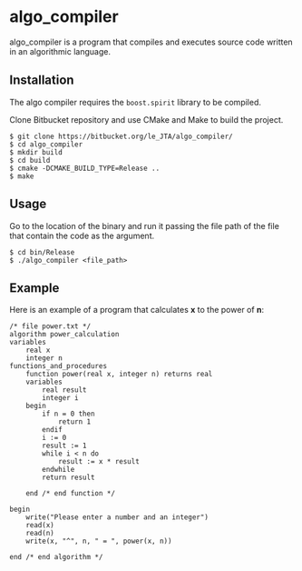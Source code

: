 # algo_compiler

algo_compiler is a program that compiles and executes source code written in an algorithmic language.

## Installation

The algo compiler requires the `boost.spirit` library to be compiled.

Clone Bitbucket repository and use CMake and Make to build the project.

```
$ git clone https://bitbucket.org/le_JTA/algo_compiler/
$ cd algo_compiler
$ mkdir build
$ cd build
$ cmake -DCMAKE_BUILD_TYPE=Release ..
$ make
```

## Usage

Go to the location of the binary and run it passing the file path of the file that contain the code as the argument.

```
$ cd bin/Release
$ ./algo_compiler <file_path>
```

## Example

Here is an example of a program that calculates **x** to the power of **n**:

```
/* file power.txt */
algorithm power_calculation
variables
	real x
	integer n
functions_and_procedures
	function power(real x, integer n) returns real
	variables
		real result
		integer i
	begin
		if n = 0 then
			return 1
		endif
		i := 0
		result := 1
		while i < n do
			result := x * result
		endwhile
		return result

	end	/* end function */

begin
	write("Please enter a number and an integer")
	read(x)
	read(n)
	write(x, "^", n, " = ", power(x, n))

end	/* end algorithm */
```
